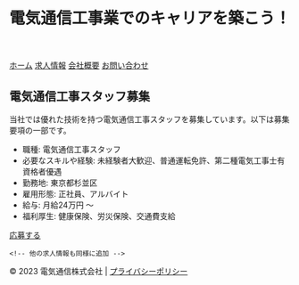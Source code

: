 <!DOCTYPE html>
<html lang="ja">
<head>
  <meta charset="UTF-8">
  <meta name="viewport" content="width=device-width, initial-scale=1.0">
  <title>電気通信工事業 求人情報</title>
  <link rel="stylesheet" href="styles.css">
</head>
<body>
  <header>
    <h1>電気通信工事業でのキャリアを築こう！</h1>
  </header>

  <nav>
    <a href="#">ホーム</a>
    <a href="#">求人情報</a>
    <a href="#">会社概要</a>
    <a href="#">お問い合わせ</a>
  </nav>

  <section>
    <div class="job-info">
      <h2>電気通信工事スタッフ募集</h2>
      <p>当社では優れた技術を持つ電気通信工事スタッフを募集しています。以下は募集要項の一部です。</p>
      <ul>
        <li>職種: 電気通信工事スタッフ</li>
        <li>必要なスキルや経験: 未経験者大歓迎、普通運転免許、第二種電気工事士有資格者優遇</li>
        <li>勤務地: 東京都杉並区</li>
        <li>雇用形態: 正社員、アルバイト</li>
        <li>給与: 月給24万円 ～</li>
        <li>福利厚生: 健康保険、労災保険、交通費支給</li>
      </ul>
      <a href="#" class="apply-button">応募する</a>
    </div>

    <!-- 他の求人情報も同様に追加 -->

  </section>

  <footer>
    <p>&copy; 2023 電気通信株式会社 | <a href="#">プライバシーポリシー</a></p>
  </footer>
</body>
</html>
